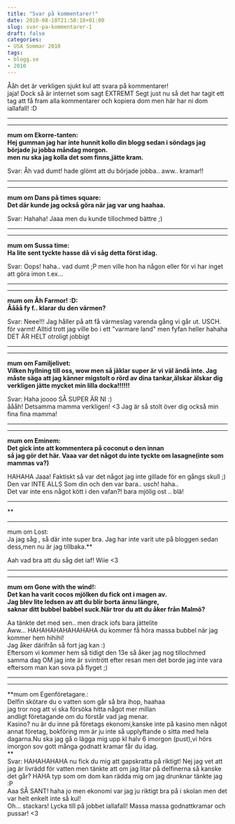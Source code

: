 ```yaml
---
title: "Svar på kommentarer!"
date: 2010-08-10T21:58:18+01:00
slug: svar-pa-kommentarer-1
draft: false
categories:
- USA Sommar 2010
tags:
- blogg.se
- 2010
---
```

Ååh det är verkligen sjukt kul att svara på kommentarer!  
jaja! Dock så är internet som sagt EXTREMT Segt just nu så det har tagit ett tag att få fram alla kommentarer och kopiera dom men här har ni dom iallafall! :D  
  
  
  

* * *

* * *

**mum om Ekorre-tanten:  
Hej gumman jag har inte hunnit kollo din blogg sedan i söndags jag började ju jobba måndag morgon.  
men nu ska jag kolla det som finns,jätte kram.**

Svar: Åh vad dumt! hade glömt att du började jobba.. aww.. kramar!!

* * *

* * *

**mum om Dans på times square:  
Det där kunde jag också göra när jag var ung haahaa.**

Svar: Hahaha! Jaaa men du kunde tillochmed bättre ;)

* * *

* * *

**mum om Sussa time:  
Ha lite sent tyckte hasse då vi såg detta först idag.**

Svar: Oops! haha.. vad dumt ;P men ville hon ha någon eller för vi har inget att göra imon t.ex...

* * *

* * *

**mum om Åh Farmor! :D:  
Åååå fy f.. klarar du den värmen?**

Svar: Neee!!! Jag håller på att få värmeslag varenda gång vi går ut. USCH. för varmt! Alltid trott jag ville bo i ett "varmare land" men fyfan heller hahaha DET ÄR HELT otroligt jobbigt

* * *

* * *

**mum om Familjelivet:  
Vilken hyllning till oss, wow men så jäklar super är vi väl ändå inte. Jag måste säga att jag känner migstolt o rörd av dina tankar,älskar älskar dig verkligen jätte mycket min lilla docka!!!!!!** 

Svar: Haha joooo SÅ SUPER ÄR NI :)  
åååh! Detsamma mamma verkligen! <3 Jag är så stolt över dig också min fina fina mamma!

* * *

* * *

**mum om Eminem:  
Det gick inte att kommentera på coconut o den innan  
så jag gör det här. Vaaa var det något du inte tyckte om lasagne(inte som mammas va?)**

HAHAHA Jaaa! Faktiskt så var det något jag inte gillade för en gångs skull ;)  
Den var INTE ALLS Som din och den var bara.. usch! haha..  
Det var inte ens något kött i den vafan?! bara mjölig ost .. blä!

* * *

**

* * *

mum om Lost:  
Ja jag såg , så där inte super bra. Jag har inte varit ute på bloggen sedan dess,men nu är jag tillbaka.**

Aah vad bra att du såg det iaf! Wiie <3

* * *

* * *

**mum om Gone with the wind!:  
Det kan ha varit cocos mjölken du fick ont i magen av.  
Jag blev lite ledsen av att du blir borta ännu längre,  
saknar ditt bubbel babbel suck.När tror du att du åker från Malmö?**

  
Aa tänkte det med sen.. men drack iofs bara jättelite  
Aww... HAHAHAHAHAHAHAHA du kommer få höra massa bubbel när jag kommer hem hihihi!  
Jag åker därifrån så fort jag kan :)  
Eftersom vi kommer hem så tidigt den 13e så åker jag nog tillochmed samma dag OM jag inte är svintrött efter resan men det borde jag inte vara eftersom man kan sova på flyget ;)

* * *

* * *

**mum om Egenföretagare.:  
Delfin skötare du o vatten som går så bra ihop, haahaa  
jag tror nog att vi ska försöka hitta något mer millan  
andligt företagande om du förstår vad jag menar.  
Kasino? nu är du inne på företags ekonomi,kanske inte på kasino men något annat företag, bokföring mm är ju inte så upplyftande o sitta med hela dagarna.Nu ska jag gå o lägga mig upp kl halv 6 imorgon (pust),vi hörs imorgon sov gott många godnatt kramar får du idag.  
**  
Svar: HAHAHAHAHA nu fick du mig att gapskratta på riktigt! Nej jag vet att jag är livrädd för vatten men tänkte att om jag litar på delfinerna så kanske det går? HAHA typ som om dom kan rädda mig om jag drunknar tänkte jag :P  
Aaa SÅ SANT! haha jo men ekonomi var jag ju riktigt bra på i skolan men det var helt enkelt inte så kul!  
Oh... stackars! Lycka till på jobbet iallafall! Massa massa godnattkramar och pussar! <3